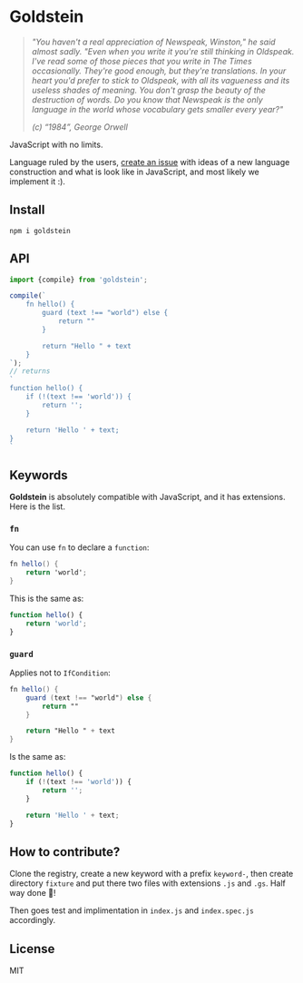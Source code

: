 # Goldstein

> *"You haven't a real appreciation of Newspeak, Winston," he said almost sadly. "Even when you write it you're still thinking in Oldspeak. I've read some of those pieces that you write in The Times occasionally. They're good enough, but they're translations. In your heart you'd prefer to stick to Oldspeak, with all its vagueness and its useless shades of meaning. You don't grasp the beauty of the destruction of words. Do you know that Newspeak is the only language in the world whose vocabulary gets smaller every year?"*
> 
> *(c) “1984”, George Orwell*

JavaScript with no limits.

Language ruled by the users, [create an issue](https://github.com/coderaiser/goldstein/issues/new/choose) with ideas of a new language construction and what is look like in JavaScript, and most likely we implement it :).

## Install

```
npm i goldstein
```

## API

```js
import {compile} from 'goldstein';

compile(`
    fn hello() {
        guard (text !== "world") else {
            return ""
        }

        return "Hello " + text
    }
`);
// returns
`
function hello() {
    if (!(text !== 'world')) {
        return '';
    }

    return 'Hello ' + text;
}
`
```

## Keywords

**Goldstein** is absolutely compatible with JavaScript, and it has extensions.
Here is the list.

### `fn`

You can use `fn` to declare a `function`:

```gs
fn hello() {
    return 'world';
}
```

This is the same as:

```js
function hello() {
    return 'world';
}
```

### `guard`

Applies not to `IfCondition`:

```gs
fn hello() {
    guard (text !== "world") else {
        return ""
    }

    return "Hello " + text
}
```

Is the same as:

```js
function hello() {
    if (!(text !== 'world')) {
        return '';
    }

    return 'Hello ' + text;
}
```

## How to contribute?

Clone the registry, create a new keyword with a prefix `keyword-`, then create directory `fixture` and put there two files with extensions `.js` and `.gs`. Half way done 🥳!

Then goes test and implimentation in `index.js` and `index.spec.js` accordingly.

## License

MIT

